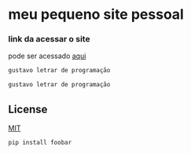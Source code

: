 # meu pequeno site pessoal



### link da acessar o site
pode ser acessado [aqui](https://gustavogarciapereira.github.io/gustavo_pereia.github.io/)


```bash
gustavo letrar de programação
```
```zsh
gustavo letrar de programação
```
## License
[MIT](https://choosealicense.com/licenses/mit/)


```bash
pip install foobar
```


